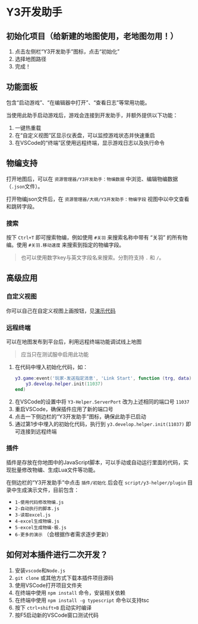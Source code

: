 # Y3开发助手

## 初始化项目（给新建的地图使用，老地图勿用！）

1. 点击左侧栏“Y3开发助手”图标，点击“初始化”
2. 选择地图路径
3. 完成！

## 功能面板

包含“启动游戏”、“在编辑器中打开”、“查看日志”等常用功能。

当使用此助手启动游戏后，游戏会连接到开发助手，并额外提供以下功能：

1. 一键热重载
2. 在“自定义视图”区显示仪表盘，可以监控游戏状态并快速重启
3. 在VSCode的“终端”区使用远程终端，显示游戏日志以及执行命令

## 物编支持

打开地图后，可以在 `资源管理器/Y3开发助手：物编数据` 中浏览、编辑物编数据（`.json`文件）。

打开物编json文件后，在 `资源管理器/大纲/Y3开发助手：物编字段` 视图中以中文查看和跳转字段。

### 搜索

按下 `Ctrl+T` 即可搜索物编，例如使用 `#关羽` 来搜索名称中带有 “关羽” 的所有物编。使用 `#关羽.移动速度` 来搜索到指定的物编字段。

> 也可以使用数字key与英文字段名来搜索。分割符支持 `.` 和 `/`。

## 高级应用

### 自定义视图

你可以自己在自定义视图上画按钮，见[演示代码](https://github.com/y3-editor/y3-lualib/blob/main/%E6%BC%94%E7%A4%BA/Y3%E5%BC%80%E5%8F%91%E5%8A%A9%E6%89%8B/%E8%87%AA%E5%AE%9A%E4%B9%89%E8%A7%86%E5%9B%BE.lua)

### 远程终端

可以在地图发布到平台后，利用远程终端功能调试线上地图

> 应当只在测试服中启用此功能

1. 在代码中埋入初始化代码，如：
    ```lua
    y3.game:event('玩家-发送指定消息', 'Link Start', function (trg, data)
        y3.develop.helper.init(11037)
    end)
    ```
2. 在VSCode的设置中将 `Y3-Helper.ServerPort` 改为上述相同的端口号 `11037`
3. 重启VSCode，确保插件应用了新的端口号
4. 点击一下侧边栏的“Y3开发助手”图标，确保此助手已启动
5. 通过第1步中埋入的初始化代码，执行到 `y3.develop.helper.init(11037)` 即可连接到远程终端

### 插件

插件是存放在你地图中的JavaScript脚本，可以手动或自动运行里面的代码，实现批量修改物编、生成Lua文件等功能。

在侧边栏的“Y3开发助手”中点击 `插件/初始化` 后会在 `script/y3-helper/plugin` 目录中生成演示文件，目前包含：

* `1-使用代码修改物编.js`
* `2-自动执行的脚本.js`
* `3-读取excel.js`
* `4-excel生成物编.js`
* `5-excel生成物编·极.js`
* `6-更多的演示` （会根据作者需求逐步更新）

## 如何对本插件进行二次开发？

1. 安装`vscode`和`Node.js`
2. `git clone` 或其他方式下载本插件项目源码
3. 使用VSCode打开项目文件夹
4. 在终端中使用 `npm install` 命令，安装相关依赖
5. 在终端中使用 `npm install -g typescript` 命令以支持tsc
6. 按下 `ctrl+shift+B` 启动实时编译
7. 按F5启动新的VSCode窗口测试代码
